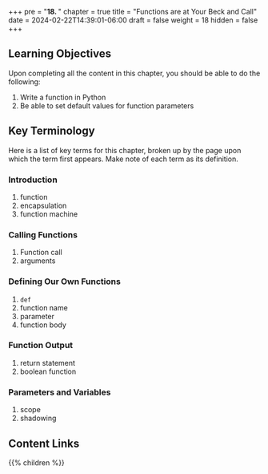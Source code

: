+++
pre = "<b>18. </b>"
chapter = true
title = "Functions are at Your Beck and Call"
date = 2024-02-22T14:39:01-06:00
draft = false
weight = 18 
hidden = false
+++

## Learning Objectives

Upon completing all the content in this chapter, you should be able to do the following:

1. Write a function in Python
1. Be able to set default values for function parameters

## Key Terminology

Here is a list of key terms for this chapter, broken up by the page upon which the term first appears. Make note of each term as its definition.

### Introduction

1. function
1. encapsulation
1. function machine

### Calling Functions

1. Function call
1. arguments

### Defining Our Own Functions

1. `def`
1. function name
1. parameter
1. function body

### Function Output

1. return statement
1. boolean function

### Parameters and Variables

1. scope
1. shadowing

## Content Links

{{% children %}}
